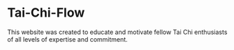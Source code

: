 # Tai-Chi-Flow
This website was created to educate and motivate fellow Tai Chi enthusiasts of all levels of expertise and commitment.
